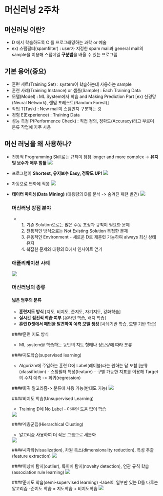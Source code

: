 # 머신러닝 2주차

## 머신러닝 이란?
- D 에서 학습하도록 C 를 프로그래밍하는 과학 or 예술
- ex) 스팸필터(spamfilter) : user가 지정한 spam mail과 general mail의 sample을 이용해 스팸메일 **구분법**을 배울 수 있는 프로그램

## 기본 용어(중요)
- 훈련 세트(Training Set) : system이 학습하는데 사용하는 sample
- 훈련 사례(Training Instance) or 샘플(Sample) : Each Training Data
- 모델(Model) : ML System에서 학습 and Making Prediction Part
  [ex) 신경망(Neural Network), 랜덤 포레스트(Random Forest)]
- 작업 T(Task) : New mail이 스팸인지 구분하는 것
- 경험 E(Experience) : Training Data
- 성능 측정 P(Performence Check) : 직접 정의, 정확도(Accuracy)라고 부르며 분류 작업에 자주 사용

## 머신 러닝을 왜 사용하나?
- 전통적 Programming Skill로는 규칙이 점점 longer and more complex -> **유지 및 보수가 매우 힘듦**
  <img src = 'https://github.com/bluemoon-17/KEVIN/blob/main/2Grade/1Simester/Pictures/approach.png'/>


- 프로그램이 **Shortest, 유지보수 Easy, 정확도 UP!**
  <img src = 'https://github.com/bluemoon-17/KEVIN/blob/main/2Grade/1Simester/Pictures/approach2.png'/>

- 자동으로 변화에 적응
  <img src = 'https://github.com/bluemoon-17/KEVIN/blob/main/2Grade/1Simester/Pictures/adapt.png'/>

- **데이터 마이닝(Data Mining)**
  (대용량의 D를 분석 -> 숨겨진 패턴 발견)
  <img src = "https://github.com/bluemoon-17/KEVIN/blob/main/2Grade/1Simester/Pictures/datamining.png"/>

  ### 머신러닝 강점 분야
  - 1. 기존 Solution으로는 많은 수동 조정과 규칙이 필요한 문제
    2. 전통적인 방식으로는 Not Existing Solution 복접한 문제
    3. 유동적인 Environment - 새로운 D로 재훈련 가능하여 always 최신 상태 유지
    4. 복잡한 문제와 대량의 D에서 인사이트 얻기

  ### 애플리케이션 사례
  <img src = 'https://github.com/bluemoon-17/KEVIN/blob/main/2Grade/1Simester/Pictures/appexample.png'/>

  ### 머신러닝의 종류
  #### 넓은 범주의 분류
  - **훈련지도 방식** [지도, 비지도, 준지도, 자기지도, 강화학습]
  - **실시간 점진적 학습 여부** [온라인 학습, 배치 학습]
  - **훈련 D셋에서 패턴을 발견하여 예측 모델 생성** [사례기반 학습, 모델 기반 학습]
 
  ####훈련 지도 방식
  - ML system을 학습하는 동안의 지도 형태나 정보량에 따라 분류

  ####지도학습(supervised learning)
  - Algorizm에 주입하는 훈련 D에 Label(레이블)라는 원하는 답 포함
    [분류(classifiction) - 스팸필터 특성(feature) - 구별 가능한 지표를 이용해 Target의 수치 예측 -> 회귀(regression)

  ####회귀 알고리즘-> 분류에 사용 가능(반대도 가능)
  <img src = 'https://github.com/bluemoon-17/KEVIN/blob/main/2Grade/1Simester/Pictures/regression.png'/>

  ####비지도 학습(Unsupervised Learning)
  - Training D에 No Label - 아무런 도움 없이 학습
  <img src = 'https://github.com/bluemoon-17/KEVIN/blob/main/2Grade/1Simester/Pictures/nolabel.png'/>

  ####계층군집(Hierarchical Clusting)
  - 알고리즘 사용하여 더 작은 그룹으로 세분화
  <img src = 'https://github.com/bluemoon-17/KEVIN/blob/main/2Grade/1Simester/Pictures/group.png'/>

  ####시각화(visualization), 차원 축소(dimensionality reduction), 특성 추출(feature extraction)
  <img src = 'https://github.com/bluemoon-17/KEVIN/blob/main/2Grade/1Simester/Pictures/groupexample.png'/>

  ####이상치 탐지(outlier), 특이치 탐지(novelty detection), 연관 규칙 학습(association rule learning)
  <img src = 'https://github.com/bluemoon-17/KEVIN/blob/main/2Grade/1Simester/Pictures/errorloading.png'/>

  ####준지도 학습(semi-supervised learning)
  -label이 일부만 있는 D를 다루는 알고리즘
  -준지도 학습 = 지도학습 + 비지도학습
  <img src = 'https://github.com/bluemoon-17/KEVIN/blob/main/2Grade/1Simester/Pictures/partedlabel.png'/>

  
